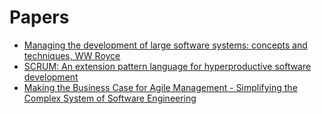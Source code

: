 # Papers

- [Managing the development of large software systems: concepts and techniques, WW Royce](https://blog.jbrains.ca/assets/articles/royce1970.pdf)
- [SCRUM: An extension pattern language for hyperproductive software development](https://d1wqtxts1xzle7.cloudfront.net/46314540/SCRUM_An_extension_pattern_language_for_20160607-32322-1fhkb9s-libre.pdf)
- [Making the Business Case for Agile Management - Simplifying the Complex System of Software Engineering](https://citeseerx.ist.psu.edu/document?repid=rep1&type=pdf&doi=89f6b61ff21c8561f782210ac46d9f71806c6ea6)
